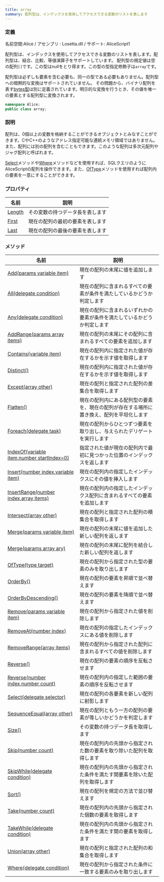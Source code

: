 ```yaml
---
title: array
summary: 配列型は、インデックスを使用してアクセスできる変数のリストを表します
---
```

### 定義
名前空間:Alice / アセンブリ : Losetta.dll / サポート: AliceScript1

配列型は、インデックスを使用してアクセスできる変数のリストを表します。配列型は、結合、比較、等値演算子をサポートしています。 配列型の規定値は空の配列`[]`です。この型はnullをとり得ます。この型の型指定修飾子は`array`です。

配列型は必ずしも要素を含む必要も、同一の型である必要もありません。配列型への暗黙的な変換はサポートされていません。 その問題から、バイナリ配列を表す[bytes型](../bytes/index.md)は別に定義されています。明示的な変換を行うとき、その値を唯一の要素とする配列型に変換されます。

```cs title="AliceScript"
namespace Alice;
public class array;
```

### 説明
配列は、0個以上の変数を格納することができるオブジェクトとみなすことができます。CやC++のようなアドレス指定可能な連続メモリ領域ではありません。
また、配列には別の配列を含むこともできます。このような配列は多次元配列やジャグ配列と呼ばれます。

[Select](./select.md)メソッドや[Where](./where.md)メソッドなどを使用すれば、SQLクエリのようにAliceScriptの配列を操作できます。また、[OfType](./oftype.md)メソッドを使用すれば配列内の要素を一意にすることができます。

### プロパティ
|名前|説明|
|---|---|
|[Length](../array/length.md)|その変数の持つデータ長を表します|
|[First](../array/first.md)|現在の配列の最初の要素を表します|
|[Last](../array/last.md)|現在の配列の最後の要素を表します|

### メソッド
|名前|説明|
|---|---|
|[Add(params variable item)](./add.md)|現在の配列の末尾に値を追加します|
|[All(delegate condition)](./all.md)|現在の配列に含まれるすべての要素が条件を満たしているかどうか判定します|
|[Any(delegate condition)](./any.md)|現在の配列に含まれるいずれかの要素が条件を満たしているかどうか判定します|
|[AddRange(params array items)](./addrange.md)|現在の配列の末尾にその配列に含まれるすべての要素を追加します|
|[Contains(variable item)](./contains.md)|現在の配列内に指定された値が存在するかを示す値を取得します|
|[Distinct()](./except.md)|現在の配列内に指定された値が存在するかを示す値を取得します|
|[Except(array other)](./distinct.md)|現在の配列と指定された配列の差集合を取得します|
|[Flatten()](../array/flatten.md)|現在の配列内にある配列型の要素を、現在の配列が存在する場所に置き換え、配列を平坦化します|
|[Foreach(delegate task)](../array/foreach.md)|現在の配列からひとつずつ要素を取り出し、与えられたデリゲートを実行します|
|[IndexOf(variable item,number startIndex=0)](./indexof.md)|指定された値が現在の配列内で最初に見つかった位置のインデックスを返します|
|[Insert(number index,variable item)](./insert.md)|現在の配列内の指定したインデックスにその値を挿入します|
|[InsertRange(number index,array items)](./insertrange.md)|現在の配列内の指定したインデックス配列に含まれるすべての要素を追加します|
|[Intersect(array other)](./intersect.md)|現在の配列と指定された配列の積集合を取得します|
|[Merge(params variable item)](./merge.md)|現在の配列の末尾に値を追加した新しい配列を返します|
|[Merge(params array ary)](./merge.md)|現在の配列の末尾に配列を結合した新しい配列を返します|
|[OfType(type target)](./oftype.md)|現在の配列から指定された型の要素のみを取り出します|
|[OrderBy()](./orderby.md)|現在の配列の要素を昇順で並べ替えます|
|[OrderByDescending()](./orderbydescending.md)|現在の配列の要素を降順で並べ替えます|
|[Remove(params variable item)](./remove.md)|現在の配列から指定された値を削除します|
|[RemoveAt(number index)](./removeat.md)|現在の配列の指定したインデックスにある値を削除します|
|[RemoveRange(array items)](./removerange.md)|現在の配列から指定された配列に含まれるすべての値を削除します|
|[Reverse()](./reverse.md)|現在の配列の要素の順序を反転させます|
|[Reverse(number index,number count)](./reverse.md)|現在の配列内の指定した範囲の要素の順序を反転させます|
|[Select(delegate selector)](./select.md)|現在の配列の各要素を新しい配列に射影します|
|[SequenceEqual(array other)](./sequenceequal.md)|現在の配列ともう一方の配列の要素が等しいかどうかを判定します|
|[Size()](../array/size.md)|その変数の持つデータ長を取得します|
|[Skip(number count)](./skip.md)|現在の配列内の先頭から指定された数の要素を取り除いた配列を取得します|
|[SkipWhile(delegate condition)](./skipwhile.md)|現在の配列内の先頭から指定された条件を満たす間要素を除いた配列を取得します|
|[Sort()](./sort.md)|現在の配列を規定の方法で並び替えます|
|[Take(number count)](./take.md)|現在の配列内の先頭から指定された個数の要素を取得します|
|[TakeWhile(delegate condition)](./takewhile.md)|現在の配列内の先頭から指定された条件を満たす間の要素を取得します|
|[Union(array other)](./union.md)|現在の配列と指定された配列の和集合を取得します|
|[Where(delegate condition)](./where.md)|現在の配列から指定された条件に一致する要素のみを取り出します|